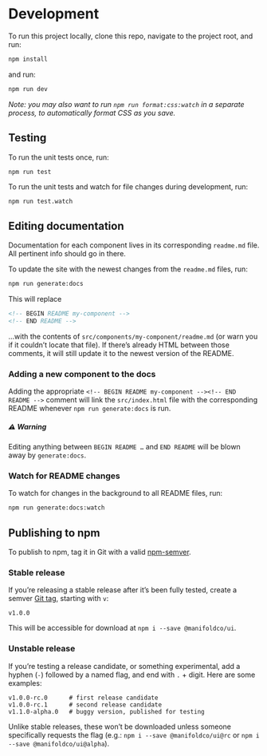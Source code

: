 # Development

To run this project locally, clone this repo, navigate to the project root, and run:

```bash
npm install
```

and run:

```bash
npm run dev
```

_Note: you may also want to run `npm run format:css:watch` in a separate
process, to automatically format CSS as you save._

## Testing

To run the unit tests once, run:

```
npm run test
```

To run the unit tests and watch for file changes during development, run:

```bash
npm run test.watch
```

## Editing documentation

Documentation for each component lives in its corresponding `readme.md` file.
All pertinent info should go in there.

To update the site with the newest changes from the `readme.md` files, run:

```bash
npm run generate:docs
```

This will replace

```html
<!-- BEGIN README my-component -->
<!-- END README -->
```

…with the contents of `src/components/my-component/readme.md` (or warn you if
it couldn’t locate that file). If there’s already HTML between those
comments, it will still update it to the newest version of the README.

### Adding a new component to the docs

Adding the appropriate `<!-- BEGIN README my-component --><!-- END README -->`
comment will link the `src/index.html` file with the corresponding README
whenever `npm run generate:docs` is run.

##### ⚠️ Warning

Editing anything between `BEGIN README …` and `END README` will be blown away
by `generate:docs`.

### Watch for README changes

To watch for changes in the background to all README files, run:

```bash
npm run generate:docs:watch
```

## Publishing to npm

To publish to npm, tag it in Git with a valid [npm-semver][npm-semver].

### Stable release

If you’re releasing a stable release after it’s been fully tested, create a
semver [Git tag][git-tag], starting with `v`:

```
v1.0.0
```

This will be accessible for download at `npm i --save @manifoldco/ui`.

### Unstable release

If you’re testing a release candidate, or something experimental, add a
hyphen (`-`) followed by a named flag, and end with `.` + digit. Here are
some examples:

```
v1.0.0-rc.0      # first release candidate
v1.0.0-rc.1      # second release candidate
v1.1.0-alpha.0   # buggy version, published for testing
```

Unlike stable releases, these won’t be downloaded unless someone specifically
requests the flag (e.g.: `npm i --save @manifoldco/ui@rc` or `npm i --save @manifoldco/ui@alpha`).

[git-tag]: https://help.github.com/en/articles/working-with-tags
[npm-semver]: https://docs.npmjs.com/misc/semver
